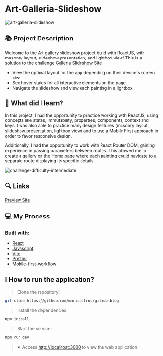 # Art-Galleria-Slideshow
![art-galleria-slideshow](https://github.com/maricastroc/art-galleria-slideshow/assets/121824373/96ab3ad1-4c16-4158-862a-61f1e5fc9846)

## 📚 Project Description
Welcome to the Art gallery slideshow project build with ReactJS, with masonry layout, slideshow presentation, and lightbox view! This is a solution to the challenge [Galleria Slideshow Site](https://www.frontendmentor.io/challenges/galleria-slideshow-site-tEA4pwsa6)

- View the optimal layout for the app depending on their device's screen size
- See hover states for all interactive elements on the page
- Navigate the slideshow and view each painting in a lightbox

## 📌 What did I learn?

In this project, I had the opportunity to practice working with ReactJS, using concepts like states, immutability, properties, components, context and keys. I was also able to practice many design features (masonry layout, slideshow presentation, lightbox view) and to use a Mobile First approach in order to favor responsive design.

Additionally, I had the opportunity to work with React Router DOM, gaining experience in passing parameters between routes. This allowed me to create a gallery on the Home page where each painting could navigate to a separate route displaying its specific details

![challenge-difficulty-intermediate](https://img.shields.io/badge/Difficulty-INTERMEDIATE-f1b604?style=for-the-badge&amp;logo=frontendmentor)

## 🔍 Links
[Preview Site]([https://maricastroc-github-blog.netlify.app/](https://maricastroc-galleria-slideshow.netlify.app/))

## 💻 My Process
### Built with:

- [React](https://reactjs.org/)
- [Javascript](https://www.javascript.com/)
- [Vite](https://vitejs.dev/)
- [Prettier](https://prettier.io/)
- Mobile-first-workflow

## ℹ️ How to run the application?

> Clone the repository:

```bash
git clone https://github.com/maricastroc/github-blog
```

> Install the dependencies:

```bash
npm install
```

> Start the service:

```bash
npm run dev
```

> ⏩ Access [http://localhost:3000](http://localhost:3000) to view the web application.
